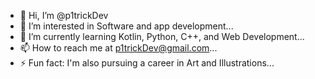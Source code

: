 - 👋 Hi, I’m @p1trickDev
- 👀 I’m interested in Software and app development...
- 🌱 I’m currently learning Kotlin, Python, C++, and Web Development...
- 📫 How to reach me at p1trickDev@gmail.com...
- ⚡ Fun fact: I'm also pursuing a career in Art and Illustrations...

<!---
p1trickDev/p1trickDev is a ✨ special ✨ repository because its `README.md` (this file) appears on your GitHub profile.
You can click the Preview link to take a look at your changes.
--->
